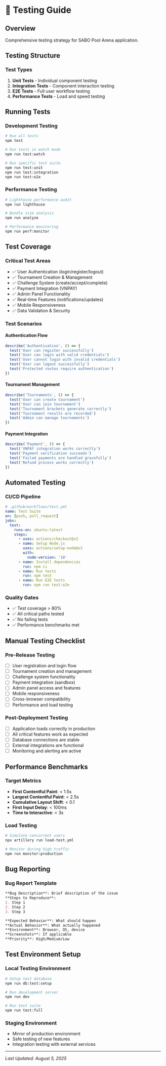 # 🧪 Testing Guide

## Overview
Comprehensive testing strategy for SABO Pool Arena application.

## Testing Structure

### Test Types
1. **Unit Tests** - Individual component testing
2. **Integration Tests** - Component interaction testing
3. **E2E Tests** - Full user workflow testing
4. **Performance Tests** - Load and speed testing

## Running Tests

### Development Testing
```bash
# Run all tests
npm test

# Run tests in watch mode
npm run test:watch

# Run specific test suite
npm run test:unit
npm run test:integration
npm run test:e2e
```

### Performance Testing
```bash
# Lighthouse performance audit
npm run lighthouse

# Bundle size analysis
npm run analyze

# Performance monitoring
npm run perf:monitor
```

## Test Coverage

### Critical Test Areas
- ✅ User Authentication (login/register/logout)
- ✅ Tournament Creation & Management
- ✅ Challenge System (create/accept/complete)
- ✅ Payment Integration (VNPAY)
- ✅ Admin Panel Functionality
- ✅ Real-time Features (notifications/updates)
- ✅ Mobile Responsiveness
- ✅ Data Validation & Security

### Test Scenarios

#### Authentication Flow
```javascript
describe('Authentication', () => {
  test('User can register successfully')
  test('User can login with valid credentials')
  test('User cannot login with invalid credentials')
  test('User can logout successfully')
  test('Protected routes require authentication')
})
```

#### Tournament Management
```javascript
describe('Tournaments', () => {
  test('User can create tournament')
  test('User can join tournament')
  test('Tournament brackets generate correctly')
  test('Tournament results are recorded')
  test('Admin can manage tournaments')
})
```

#### Payment Integration
```javascript
describe('Payment', () => {
  test('VNPAY integration works correctly')
  test('Payment verification succeeds')
  test('Failed payments are handled gracefully')
  test('Refund process works correctly')
})
```

## Automated Testing

### CI/CD Pipeline
```yaml
# .github/workflows/test.yml
name: Test Suite
on: [push, pull_request]
jobs:
  test:
    runs-on: ubuntu-latest
    steps:
      - uses: actions/checkout@v2
      - name: Setup Node.js
        uses: actions/setup-node@v2
        with:
          node-version: '18'
      - name: Install dependencies
        run: npm ci
      - name: Run tests
        run: npm test
      - name: Run E2E tests
        run: npm run test:e2e
```

### Quality Gates
- ✅ Test coverage > 80%
- ✅ All critical paths tested
- ✅ No failing tests
- ✅ Performance benchmarks met

## Manual Testing Checklist

### Pre-Release Testing
- [ ] User registration and login flow
- [ ] Tournament creation and management
- [ ] Challenge system functionality
- [ ] Payment integration (sandbox)
- [ ] Admin panel access and features
- [ ] Mobile responsiveness
- [ ] Cross-browser compatibility
- [ ] Performance and load testing

### Post-Deployment Testing
- [ ] Application loads correctly in production
- [ ] All critical features work as expected
- [ ] Database connections are stable
- [ ] External integrations are functional
- [ ] Monitoring and alerting are active

## Performance Benchmarks

### Target Metrics
- **First Contentful Paint**: < 1.5s
- **Largest Contentful Paint**: < 2.5s
- **Cumulative Layout Shift**: < 0.1
- **First Input Delay**: < 100ms
- **Time to Interactive**: < 3s

### Load Testing
```bash
# Simulate concurrent users
npx artillery run load-test.yml

# Monitor during high traffic
npm run monitor:production
```

## Bug Reporting

### Bug Report Template
```markdown
**Bug Description**: Brief description of the issue
**Steps to Reproduce**: 
1. Step 1
2. Step 2
3. Step 3

**Expected Behavior**: What should happen
**Actual Behavior**: What actually happened
**Environment**: Browser, OS, device
**Screenshots**: If applicable
**Priority**: High/Medium/Low
```

## Test Environment Setup

### Local Testing Environment
```bash
# Setup test database
npm run db:test:setup

# Run development server
npm run dev

# Run test suite
npm run test:full
```

### Staging Environment
- Mirror of production environment
- Safe testing of new features
- Integration testing with external services

---
*Last Updated: August 5, 2025*
